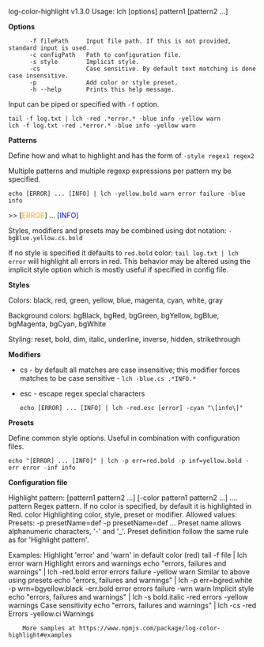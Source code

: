   log-color-highlight v1.3.0
  Usage: lch [options] pattern1 [pattern2 ...]

  **Options**
  ```
        -f filePath     Input file path. If this is not provided, standard input is used.
        -c configPath   Path to configuration file.
        -s style        Implicit style.
        -cs             Case sensitive. By default text matching is done case insensitive.
        -p              Add color or style preset.
        -h --help       Prints this help message.
```

Input can be piped or specified with ```-f``` option.
```
tail -f log.txt | lch -red .*error.* -blue info -yellow warn
lch -f log.txt -red .*error.* -blue info -yellow warn
```

  **Patterns**

  Define how and what to highlight and has the form of ```-style regex1 regex2```

  Multiple patterns and multiple regexp expressions per pattern my be specified.

  ```
  echo [ERROR] ... [INFO] | lch -yellow.bold warn error failure -blue info
  ```
  \>> [<span style="color:orange">ERROR</span>] ... [<span style="color:blue">INFO</span>]

  Styles, modifiers and presets may be combined using dot notation: ```-bgBlue.yellow.cs.bold```

  If no style is specified it defaults to ```red.bold``` color: ```tail log.txt | lch error``` will
  highlight all errors in red. This behavior may be altered using the implicit style option which
  is mostly useful if specified in config file.


  **Styles**

  Colors: black, red, green, yellow, blue, magenta, cyan, white, gray

  Background colors: bgBlack, bgRed, bgGreen, bgYellow, bgBlue, bgMagenta, bgCyan, bgWhite

  Styling: reset, bold, dim, italic, underline, inverse, hidden, strikethrough

  **Modifiers**
  * cs - by default all matches are case insensitive; this modifier forces matches to be case
    sensitive - ```lch -blue.cs .*INFO.*```
  * esc  - escape regex special characters

    ```
    echo [ERROR] ... [INFO] | lch -red.esc [error] -cyan "\[info\]"
    ```

  **Presets**

  Define common style options. Useful in combination with configuration files.

```
echo "[ERROR] ... [INFO]" | lch -p err=red.bold -p inf=yellow.bold -err error -inf info
```



  **Configuration file**

  Highlight pattern: [pattern1 pattern2 ...] [-color pattern1 pattern2 ...] ....
        pattern Regex pattern. If no color is specified, by default it is highlighted in Red.
        color   Highlighting color, style, preset or modifier. Allowed values:
  Presets: -p presetName=def -p presetName=def ...
  Preset name allows alphanumeric characters, '-' and '_'.
  Preset definition follow the same rule as for 'Highlight pattern'.

  Examples:
        Highlight 'error' and 'warn' in default color (red)
        tail -f file | lch error warn
        Highlight errors and warnings
        echo "errors, failures and warnings" | lch -red.bold error errors failure -yellow warn
        Similar to above using presets
        echo "errors, failures and warnings" | lch -p err=bgred.white -p wrn=bgyellow.black -err.bold error errors failure -wrn warn
        Implicit style
        echo "errors, failures and warnings" | lch -s bold.italic -red errors -yellow warnings
        Case sensitivity
        echo "errors, failures and warnings" | lch -cs -red Errors -yellow.ci Warnings

        More samples at https://www.npmjs.com/package/log-color-highlight#examples